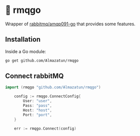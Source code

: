 # 🐰 rmqgo

Wrapper of [rabbitmq/amqp091-go](https://github.com/rabbitmq/amqp091-go) that provides some features.

## Installation

Inside a Go module:

```bash
go get github.com/Almazatun/rmqgo
```

## Connect rabbitMQ

```go
import (rmqgo "github.com/Almazatun/rmqgo")

    config := rmqgo.ConnectConfig{
		User: "user",
		Pass: "pass",
		Host: "host",
		Port: "port",
	}

	err := rmqgo.Connect(config)
```
